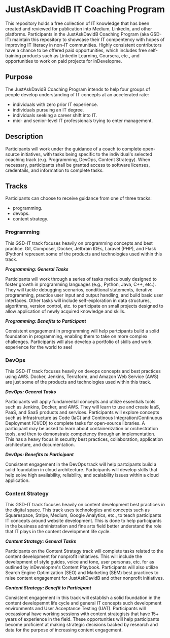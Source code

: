# JustAskDavidB IT Coaching Program 

This repository holds a free collection of IT knowledge that has been created and reviewed for publication into Medium, Linkedin, and other platforms. Participants in the JustAskDavidB Coaching Program (aka GSD-IT) maintain this repository to showcase their IT compentency with hopes of improving IT literacy in non-IT communities. Highly consistent contributors have a chance to be offered paid opportunities, which includes free self-training products such as Linkedin Learning, Coursera, etc., and opportunities to work on paid projects for inDevelopme. 

## Purpose  

The JustAskDavidB Coaching Program intends to help four groups of people develop understanding of IT concepts at an accelerated rate:
- individuals with zero prior IT experience.  
- individuals pursuing an IT degree.  
- individuals seeking a career shift into IT.  
- mid- and senior-level IT professionals trying to enter management.  

## Description  

Participants will work under the guidance of a coach to complete open-source initiatives, with tasks being specific to the individual's selected coaching track (e.g. Programming, DevOps, Content Strategy). When necessary, participants shall be granted access to software licenses, credentails, and information to complete tasks.

## Tracks 

Participants can choose to receive guidance from one of three tracks:
- programming.
- devops.
- content strategy.

### Programming

This GSD-IT track focuses heavily on programming concepts and best practice. Git, Composer, Docker, Jetbrain IDEs, Laravel (PHP), and Flask (Python) represent some of the products and technologies used within this track. 

***Programming: General Tasks***  

Participants will work through a series of tasks meticulously designed to foster growth in programming languages (e.g., Python, Java, C++, etc.). They will tackle debugging scenarios, conditional statements, iterative programming, practice user input and output handling, and build basic user interfaces. Other tasks will include self-exploration in data structures, algorithms, version control, etc. to participate on small projects designed to allow application of newly acquired knowledge and skills.  

***Programming: Benefits to Participant***  

Consistent engagement in programming will help partcipants build a solid foundation in programming, enabling them to take on more complex challenges. Participants will also develop a portfolio of skills and work experience for the world to see!

### DevOps  

This GSD-IT track focuses heavily on devops concepts and best practices using AWS. Docker, Jenkins, Terraform, and Amazon Web Service (AWS) are just some of the products and technologies used within this track.

***DevOps: General Tasks***  

Participants will apply fundamental concepts and utilize essentials tools such as Jenkins, Docker, and AWS. They will learn to use and create IaaS, PaaS, and SaaS products and services. Participants will explore concepts such as Infrastructure as Code (IaC) and Continous Integration/Continuous Deployment (CI/CD) to complete tasks for open-source libraries. A participant may be asked to learn about containerization or orchestration tools, and then to demonstrate competency through an implementation. This has a heavy focus in security best practices, collaboration, application architecture, and documentation. 
  
***DevOps: Benefits to Participant***  

Consistent engagement in the DevOps track will help partcipants build a solid foundation in cloud architecture. Participants will develop skills that help solve high availability, reliability, and scalability issues within a cloud application. 

### Content Strategy

This GSD-IT track focuses heavily on content development best practices in the digital space. This track uses technologies and concepts such as Squarespace, Stripe, Medium, Google Analytics, etc., to teach participants IT concepts around website development. This is done to help participants in the business administration and fine arts field better understand the role that IT plays in the content development life cycle.
  
***Content Strategy: General Tasks***  

Participants on the Content Strategy track will complete tasks related to the content development for nonprofit initiatives. This will include the development of style guides, voice and tone, user personas, etc. for as outlined by inDevelopme's Content Playbook. Participants will also utilize Search Engine Optimization (SEO) and Marketing (SEM) best practices to raise content engagement for JustAskDavidB and other nonprofit initiatives.

***Content Strategy: Benefit to Participant***  

Consistent engagement in this track will establish a solid foundation in the content developemnt life cycle and general IT concepts such development environments and User Acceptance Testing (UAT). Participants will occassional have working sessions with content strategists that have 15+ years of experience in the field. These opportunities will help participants become proficient at making strategic decisions backed by research and data for the purpose of increasing content engagement.  
